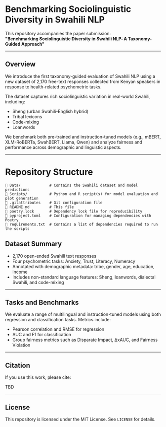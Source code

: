 # Benchmarking Sociolinguistic Diversity in Swahili NLP

This repository accompanies the paper submission:  
**"Benchmarking Sociolinguistic Diversity in Swahili NLP: A Taxonomy-Guided Approach"**

---

## Overview

We introduce the first taxonomy-guided evaluation of Swahili NLP using a new dataset of 2,170 free-text responses collected from Kenyan speakers in response to health-related psychometric tasks.

The dataset captures rich sociolinguistic variation in real-world Swahili, including:

- Sheng (urban Swahili-English hybrid)
- Tribal lexicons
- Code-mixing
- Loanwords

We benchmark both pre-trained and instruction-tuned models (e.g., mBERT, XLM-RoBERTa, SwahBERT, Llama, Qwen) and analyze fairness and performance across demographic and linguistic aspects.

---

# Repository Structure

```
📂 Data/             # Contains the Swahili dataset and model predictions
📂 Scripts/          # Python and R script(s) for model evaluation and plot generation
📜 .gitattributes    # Git configuration file
📜 README.md         # This file
📜 poetry.lock       # Dependency lock file for reproducibility
📜 pyproject.toml    # Configuration for managing dependencies with Poetry
📜 requirements.txt  # Contains a list of dependencies required to run the scripts
```
## Dataset Summary

- 2,170 open-ended Swahili text responses
- Four psychometric tasks: Anxiety, Trust, Literacy, Numeracy
- Annotated with demographic metadata: tribe, gender, age, education, income
- Includes non-standard language features: Sheng, loanwords, dialectal Swahili, and code-mixing

---

## Tasks and Benchmarks

We evaluate a range of multilingual and instruction-tuned models using both regression and classification tasks. Metrics include:

- Pearson correlation and RMSE for regression
- AUC and F1 for classification
- Group fairness metrics such as Disparate Impact, ∆xAUC, and Fairness Violation

---

## Citation

If you use this work, please cite:

TBD

---

## License

This repository is licensed under the MIT License. See `LICENSE` for details.

